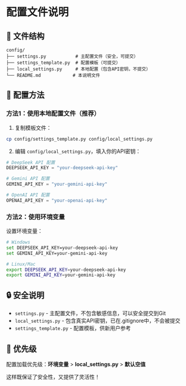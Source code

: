 # 配置文件说明

## 📁 文件结构

```
config/
├── settings.py           # 主配置文件（安全，可提交）
├── settings_template.py  # 配置模板（可提交）
├── local_settings.py     # 本地配置（包含API密钥，不提交）
└── README.md            # 本说明文件
```

## 🔧 配置方法

### 方法1：使用本地配置文件（推荐）

1. 复制模板文件：
```bash
cp config/settings_template.py config/local_settings.py
```

2. 编辑 `config/local_settings.py`，填入你的API密钥：
```python
# DeepSeek API 配置
DEEPSEEK_API_KEY = "your-deepseek-api-key"

# Gemini API 配置  
GEMINI_API_KEY = "your-gemini-api-key"

# OpenAI API 配置
OPENAI_API_KEY = "your-openai-api-key"
```

### 方法2：使用环境变量

设置环境变量：
```bash
# Windows
set DEEPSEEK_API_KEY=your-deepseek-api-key
set GEMINI_API_KEY=your-gemini-api-key

# Linux/Mac
export DEEPSEEK_API_KEY=your-deepseek-api-key
export GEMINI_API_KEY=your-gemini-api-key
```

## 🔒 安全说明

- `settings.py` - 主配置文件，不包含敏感信息，可以安全提交到Git
- `local_settings.py` - 包含真实API密钥，已在.gitignore中，不会被提交
- `settings_template.py` - 配置模板，供新用户参考

## 🚀 优先级

配置加载优先级：**环境变量** > **local_settings.py** > **默认空值**

这样既保证了安全性，又提供了灵活性！ 